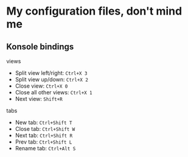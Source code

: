 # My configuration files, don't mind me

## Konsole bindings
views
- Split view left/right: ```Ctrl+X 3```
- Split view up/down: ```Ctrl+X 2```
- Close view: ```Ctrl+X 0```
- Close all other views: ```Ctrl+X 1```
- Next view: ```Shift+R```

tabs
- New tab: ```Ctrl+Shift T```
- Close tab: ```Ctrl+Shift W```
- Next tab: ```Ctrl+Shift R```
- Prev tab: ```Ctrl+Shift L```
- Rename tab: ```Ctrl+Alt S```
